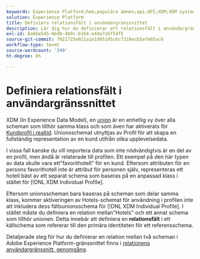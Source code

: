 ```yaml
---
keywords: Experience Platform;hem;populära ämnen;api;API;XDM;XDM system;experience data model;data model;ui;workspace;relationship;field;
solution: Experience Platform
title: Definiera relationsfält i användargränssnittet
description: Lär dig hur du definierar ett relationsfält i användargränssnittet i Experience Platform.
exl-id: 8a6be545-0edb-4b9c-b164-e44a7a5f54f5
source-git-commit: 7021725e011a1e1d95195c6c7318ecb5afe05ac6
workflow-type: tm+mt
source-wordcount: '249'
ht-degree: 0%

---
```


# Definiera relationsfält i användargränssnittet

XDM (In Experience Data Model), en [union](../../schema/composition.md#union) är en enhetlig vy över alla scheman som tillhör samma klass och som även har aktiverats för [Kundprofil i realtid](../../../profile/home.md). Unionsschemat utnyttjas av Profil för att skapa en fullständig representation av en kund utifrån olika upplevelsedata.

I vissa fall kanske du vill importera data som inte nödvändigtvis är en del av en profil, men ändå är relaterade till profilen. Ett exempel på den här typen av data skulle vara ett&quot;favorithotell&quot; för en kund. Eftersom attributen för en persons favorithotell inte är attribut för personen själv, representeras ett hotell bäst av ett separat schema som baseras på en anpassad klass i stället för [!DNL XDM Individual Profile].

Eftersom unionsscheman bara baseras på scheman som delar samma klass, kommer aktiveringen av Hotels-schemat för användning i profilen inte att inkludera dess fältsunionsschema för [!DNL XDM Individual Profile]. I stället måste du definiera en relation mellan&quot;Hotels&quot; och ett annat schema som tillhör unionen. Detta innebär att definiera en **relationsfält** i ett källschema som refererar till den primära identiteten för ett referensschema.

Detaljerade steg för hur du definierar en relation mellan två scheman i Adobe Experience Platform-gränssnittet finns i [relationens användargränssnitt, genomgång](../../tutorials/relationship-ui.md).
